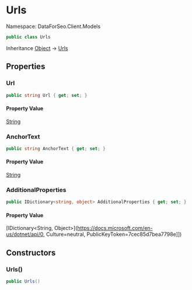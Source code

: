 # Urls

Namespace: DataForSeo.Client.Models

```csharp
public class Urls
```

Inheritance [Object](https://docs.microsoft.com/en-us/dotnet/api/Object) → [Urls](./Urls.md)

## Properties

### **Url**

```csharp
public string Url { get; set; }
```

#### Property Value

[String](https://docs.microsoft.com/en-us/dotnet/api/String)<br>

### **AnchorText**

```csharp
public string AnchorText { get; set; }
```

#### Property Value

[String](https://docs.microsoft.com/en-us/dotnet/api/String)<br>

### **AdditionalProperties**

```csharp
public IDictionary<string, object> AdditionalProperties { get; set; }
```

#### Property Value

[IDictionary&lt;String, Object&gt;](https://docs.microsoft.com/en-us/dotnet/api/0, Culture=neutral, PublicKeyToken=7cec85d7bea7798e]])<br>

## Constructors

### **Urls()**

```csharp
public Urls()
```

